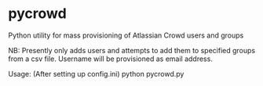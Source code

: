 # pycrowd
Python utility for mass provisioning of Atlassian Crowd users and groups

NB: Presently only adds users and attempts to add them to specified groups from a csv file.
Username will be provisioned as email address.

Usage: 
(After setting up config.ini)
python pycrowd.py
